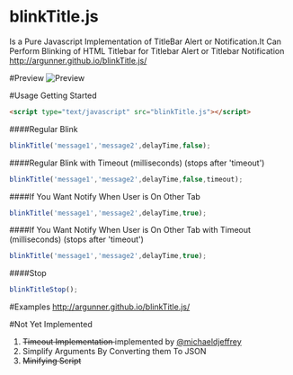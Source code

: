 # blinkTitle.js
Is a Pure Javascript Implementation of TitleBar Alert or Notification.It Can Perform Blinking of HTML Titlebar for Titlebar Alert or Titlebar Notification http://argunner.github.io/blinkTitle.js/

#Preview
![Preview](https://github.com/argunner/blinkTitle.js/blob/master/op.gif)

#Usage
Getting Started
```html
<script type="text/javascript" src="blinkTitle.js"></script>
```


####Regular Blink
```js
blinkTitle('message1','message2',delayTime,false);
````
  
####Regular Blink with Timeout (milliseconds) (stops after 'timeout')
```js
blinkTitle('message1','message2',delayTime,false,timeout);
```

####If You Want Notify When User is On Other Tab
```js
blinkTitle('message1','message2',delayTime,true);
```

####If You Want Notify When User is On Other Tab with Timeout (milliseconds) (stops after 'timeout')

```js
blinkTitle('message1','message2',delayTime,true);
```
####Stop 
```js
blinkTitleStop();
```

#Examples
http://argunner.github.io/blinkTitle.js/

#Not Yet Implemented
1. <s> Timeout Implementation </s> implemented by [@michaeldjeffrey](https://github.com/michaeldjeffrey)
2. Simplify Arguments By Converting them To JSON
3. <s>Minifying Script</s>
